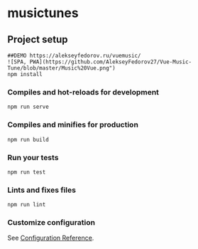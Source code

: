 # musictunes

## Project setup
```
##DEMO https://alekseyfedorov.ru/vuemusic/
![SPA, PWA](https://github.com/AlekseyFedorov27/Vue-Music-Tune/blob/master/Music%20Vue.png")
npm install
```

### Compiles and hot-reloads for development
```
npm run serve
```

### Compiles and minifies for production
```
npm run build
```

### Run your tests
```
npm run test
```

### Lints and fixes files
```
npm run lint
```

### Customize configuration
See [Configuration Reference](https://cli.vuejs.org/config/).
